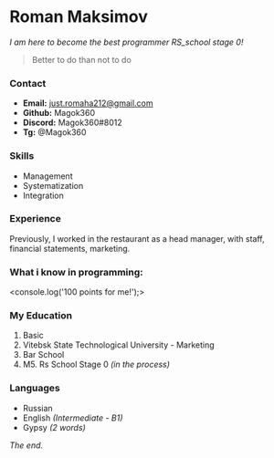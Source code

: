 # Roman Maksimov    
*I am here to become the best programmer RS_school stage 0!* 

> Better to do than not to do

### Contact 
- **Email:** just.romaha212@gmail.com    
- **Github:** Magok360    
- **Discord:** Magok360#8012    
- **Tg:** @Magok360

### Skills
* Management
* Systematization
* Integration

### Experience
Previously, I worked in the
restaurant as a head manager, with staff, financial statements, marketing.

### What i know in programming:
<console.log('100 points for me!');>

### My Education
1. Basic
2. Vitebsk State Technological University - Marketing
3. Bar School 
4. M5. Rs School Stage 0 *(in the process)*

### Languages
- Russian
- English *(Intermediate - B1)*
- Gypsy *(2 words)*

*The end.*


